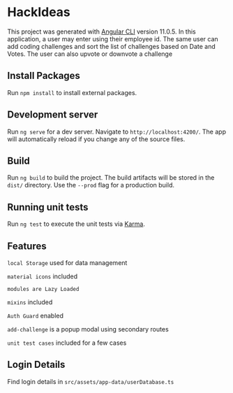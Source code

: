 # HackIdeas

This project was generated with [Angular CLI](https://github.com/angular/angular-cli) version 11.0.5.
In this application, a user may enter using their employee id.
The same user can add coding challenges and sort the list of challenges based on Date and Votes.
The user can also upvote or downvote a challenge

## Install Packages
Run `npm install` to install external packages.


## Development server

Run `ng serve` for a dev server. Navigate to `http://localhost:4200/`. The app will automatically reload if you change any of the source files.

## Build

Run `ng build` to build the project. The build artifacts will be stored in the `dist/` directory. Use the `--prod` flag for a production build.

## Running unit tests

Run `ng test` to execute the unit tests via [Karma](https://karma-runner.github.io).

## Features
`local Storage` used for data management

`material icons` included

`modules are Lazy Loaded`

`mixins` included

`Auth Guard` enabled

`add-challenge` is a popup modal using secondary routes

`unit test cases` included for a few cases

## Login Details
Find login details in `src/assets/app-data/userDatabase.ts`
